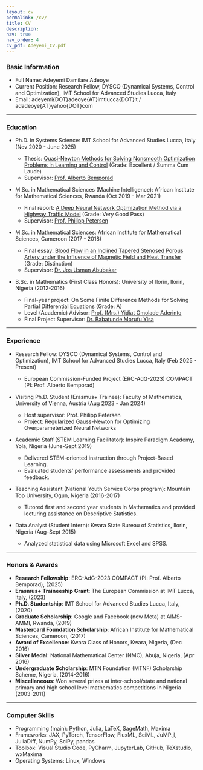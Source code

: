 ```yaml
---
layout: cv
permalink: /cv/
title: CV
description: 
nav: true
nav_order: 4
cv_pdf: Adeyemi_CV.pdf
---
```


### Basic Information

- Full Name: Adeyemi Damilare Adeoye
- Current Position: Research Fellow, DYSCO (Dynamical Systems, Control and Optimization), IMT School for Advanced Studies Lucca, Italy
- Email: adeyemi{DOT}adeoye{AT}imtlucca{DOT}it / adadeoye{AT}yahoo{DOT}com

---

### Education

- Ph.D. in Systems Science: IMT School for Advanced Studies Lucca, Italy (Nov 2020 - June 2025)  
    - Thesis: [Quasi-Newton Methods for Solving Nonsmooth Optimization Problems in Learning and Control](http://e-theses.imtlucca.it/449/) (Grade: Excellent / Summa Cum Laude)  
    - Supervisor: [Prof. Alberto Bemporad](http://cse.lab.imtlucca.it/~bemporad/)

- M.Sc. in Mathematical Sciences (Machine Intelligence): African Institute for Mathematical Sciences, Rwanda (Oct 2019 - Mar 2021)  
    - Final report: <a href="https://adeyemiadeoye.github.io/assets/pdf/adeoye-petersen-2021.pdf" target="_blank">A Deep Neural Network Optimization Method via a Highway Traffic Model</a> (Grade: Very Good Pass)
    - Supervisor: [Prof. Philipp Petersen](https://scholar.google.com/citations?hl=en&user=Huw7cHIAAAAJ)

- M.Sc. in Mathematical Sciences: African Institute for Mathematical Sciences, Cameroon (2017 - 2018)  
    - Final essay: [Blood Flow in an Inclined Tapered Stenosed Porous Artery under the Influence of Magnetic Field and Heat Transfer](https://library.nexteinstein.org/thesis/blood-flow-in-an-inclined-tapered-stenosed-porous-artery-under-the-influence-of-magnetic-field-and-heat-transfer) (Grade: Distinction)  
    - Supervisor: [Dr. Jos Usman Abubakar](https://mathematics.physicalsciences.unilorin.edu.ng/staffmember/dr-abubakar-jos-usman/)

- B.Sc. in Mathematics (First Class Honors): University of Ilorin, Ilorin, Nigeria (2012-2016)  
    - Final-year project: On Some Finite Difference Methods for Solving Partial Differential Equations (Grade: A)
    - Level (Academic) Advisor: [Prof. (Mrs.) Yidiat Omolade Aderinto](https://mathematics.physicalsciences.unilorin.edu.ng/staffmember/prof-mrs-aderinto-omolade-yidiat/)
    - Final Project Supervisor: [Dr. Babatunde Morufu Yisa](https://mathematics.physicalsciences.unilorin.edu.ng/staffmember/dr-yisa-babtunde-morufu/)

---

### Experience

- Research Fellow: DYSCO (Dynamical Systems, Control and Optimization), IMT School for Advanced Studies Lucca, Italy (Feb 2025 - Present)  
  - European Commission-Funded Project (ERC-AdG-2023) COMPACT (PI: Prof. Alberto Bemporad)

- Visiting Ph.D. Student (Erasmus+ Trainee): Faculty of Mathematics, University of Vienna, Austria (Aug 2023 - Jan 2024)  
  - Host supervisor: Prof. Philipp Petersen  
  - Project: Regularized Gauss-Newton for Optimizing Overparameterized Neural Networks

- Academic Staff (STEM Learning Facilitator): Inspire Paradigm Academy, Yola, Nigeria (June-Sept 2019)  
  - Delivered STEM-oriented instruction through Project-Based Learning.  
  - Evaluated students’ performance assessments and provided feedback.

- Teaching Assistant (National Youth Service Corps program): Mountain Top University, Ogun, Nigeria (2016-2017)
  - Tutored first and second year students in Mathematics and provided lecturing assistance on Descriptive Statistics.

- Data Analyst (Student Intern): Kwara State Bureau of Statistics, Ilorin, Nigeria (Aug-Sept 2015)
  - Analyzed statistical data using Microsoft Excel and SPSS.

---

### Honors & Awards

- **Research Fellowship**: ERC-AdG-2023 COMPACT (PI: Prof. Alberto Bemporad), (2025)
- **Erasmus+ Traineeship Grant**: The European Commission at IMT Lucca, Italy, (2023)
- **Ph.D. Studentship**: IMT School for Advanced Studies Lucca, Italy, (2020)
- **Graduate Scholarship**: Google and Facebook (now Meta) at AIMS-AMMI, Rwanda, (2019)
- **Mastercard Foundation Scholarship**: African Institute for Mathematical Sciences, Cameroon, (2017)
- **Award of Excellence**: Kwara Class of Honors, Kwara, Nigeria, (Dec 2016)
- **Silver Medal**: National Mathematical Center (NMC), Abuja, Nigeria, (Apr 2016)
- **Undergraduate Scholarship**: MTN Foundation (MTNF) Scholarship Scheme, Nigeria, (2014-2016)
- **Miscellaneous**: Won several prizes at inter-school/state and national primary and high school level mathematics competitions in Nigeria (2003-2011)

---

### Computer Skills

- Programming (main): Python, Julia, LaTeX, SageMath, Maxima
- Frameworks: JAX, PyTorch, TensorFlow, FluxML, SciML, JuMP.jl, JuliaDiff, NumPy, SciPy, pandas
- Toolbox: Visual Studio Code, PyCharm, JupyterLab, GitHub, TeXstudio, wxMaxima
- Operating Systems: Linux, Windows
